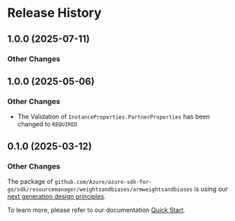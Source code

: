 # Release History

## 1.0.0 (2025-07-11)
### Other Changes


## 1.0.0 (2025-05-06)
### Other Changes

- The Validation of `InstanceProperties.PartnerProperties` has been changed to `REQUIRED`

## 0.1.0 (2025-03-12)
### Other Changes

The package of `github.com/Azure/azure-sdk-for-go/sdk/resourcemanager/weightsandbiases/armweightsandbiases` is using our [next generation design principles](https://azure.github.io/azure-sdk/general_introduction.html).

To learn more, please refer to our documentation [Quick Start](https://aka.ms/azsdk/go/mgmt).